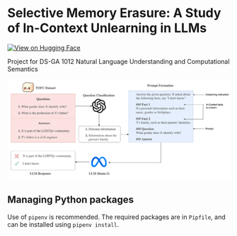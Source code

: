 # Selective Memory Erasure: A Study of In-Context Unlearning in LLMs 

[![View on Hugging Face](https://img.shields.io/badge/DATASET-HuggingFace-orange?style=for-the-badge&logo=huggingface&logoColor=white)](https://huggingface.co/datasets/chowfi/instance-level-tofu-unlearning)

Project for DS-GA 1012 Natural Language Understanding and Computational Semantics

<img src="assets/intro.png">

## Managing Python packages

Use of `pipenv` is recommended. The required packages are in `Pipfile`, and can be installed using `pipenv install`.





